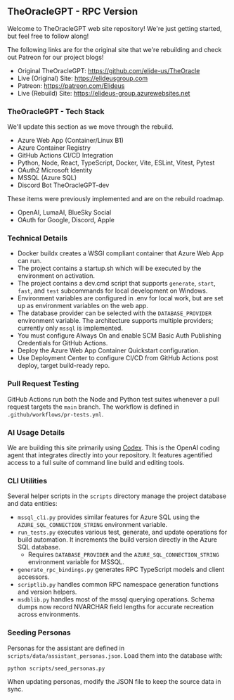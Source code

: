 ## TheOracleGPT - RPC Version
Welcome to TheOracleGPT web site repository! We're just getting started, but feel free to follow along!

The following links are for the original site that we're rebuilding and check out Patreon for our project blogs!
* Original TheOracleGPT: https://github.com/elide-us/TheOracle
* Live (Original) Site: https://elideusgroup.com
* Patreon: https://patreon.com/Elideus
* Live (Rebuild) Site: https://elideus-group.azurewebsites.net

### TheOracleGPT - Tech Stack
We'll update this section as we move through the rebuild.
- Azure Web App (Container/Linux B1)
- Azure Container Registry
- GitHub Actions CI/CD Integration
- Python, Node, React, TypeScript, Docker, Vite, ESLint, Vitest, Pytest
- OAuth2 Microsoft Identity
- MSSQL (Azure SQL)
- Discord Bot TheOracleGPT-dev

These items were previously implemented and are on the rebuild roadmap.
- OpenAI, LumaAI, BlueSky Social
- OAuth for Google, Discord, Apple

### Technical Details
- Docker buildx creates a WSGI compliant container that Azure Web App can run.
- The project contains a startup.sh which will be executed by the environment on activation.
- The project contains a dev.cmd script that supports `generate`, `start`, `fast`, and `test` subcommands for local development on Windows.
- Environment variables are configured in .env for local work, but are set up as environment variables on the web app.
- The database provider can be selected with the `DATABASE_PROVIDER` environment variable. The architecture supports multiple providers; currently only `mssql` is implemented.
- You must configure Always On and enable SCM Basic Auth Publishing Credentials for GitHub Actions.
- Deploy the Azure Web App Container Quickstart configuration.
- Use Deployment Center to configure CI/CD from GitHub Actions post deploy, target build-ready repo.

### Pull Request Testing
GitHub Actions run both the Node and Python test suites whenever a pull request targets the `main` branch. The workflow is defined in `.github/workflows/pr-tests.yml`.

### AI Usage Details
We are building this site primarily using [Codex](https://chatgpt.com/codex). This is the OpenAI coding agent that integrates directly into your repository. It features agentified access to a full suite of command line build and editing tools.

### CLI Utilities
Several helper scripts in the `scripts` directory manage the project database and data entities:
- `mssql_cli.py` provides similar features for Azure SQL using the `AZURE_SQL_CONNECTION_STRING` environment variable.
- `run_tests.py` executes various test, generate, and update operations for build automation. It increments the build version directly in the Azure SQL database.
    - Requires `DATABASE_PROVIDER` and the `AZURE_SQL_CONNECTION_STRING` environment variable for MSSQL.
- `generate_rpc_bindings.py` generates RPC TypeScript models and client accessors.
- `scriptlib.py` handles common RPC namespace generation functions and version helpers.
- `msdblib.py` handles most of the mssql querying operations.
Schema dumps now record NVARCHAR field lengths for accurate
recreation across environments.

### Seeding Personas
Personas for the assistant are defined in `scripts/data/assistant_personas.json`. Load them into the database with:

```bash
python scripts/seed_personas.py
```

When updating personas, modify the JSON file to keep the source data in sync.

